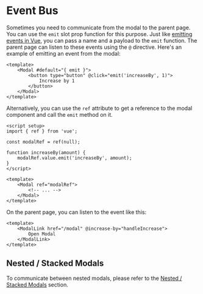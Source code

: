 # Event Bus

Sometimes you need to communicate from the modal to the parent page. You can use the `emit` slot prop function for this purpose. Just like [emitting events in Vue](https://vuejs.org/guide/components/events.html), you can pass a name and a payload to the `emit` function. The parent page can listen to these events using the `@` directive. Here's an example of emitting an event from the modal:

```vue
<template>
    <Modal #default="{ emit }">
        <button type="button" @click="emit('increaseBy', 1)">
            Increase by 1
        </button>
    </Modal>
</template>
```

Alternatively, you can use the `ref` attribute to get a reference to the modal component and call the `emit` method on it.

```vue
<script setup>
import { ref } from 'vue';

const modalRef = ref(null);

function increaseBy(amount) {
    modalRef.value.emit('increaseBy', amount);
}
</script>

<template>
    <Modal ref="modalRef">
        <!-- ... -->
    </Modal>
</template>
```

On the parent page, you can listen to the event like this:

```vue
<template>
    <ModalLink href="/modal" @increase-by="handleIncrease">
        Open Modal
    </ModalLink>
</template>
```

## Nested / Stacked Modals

To communicate between nested modals, please refer to the [Nested / Stacked Modals](nested-stacked-modals.md) section.
